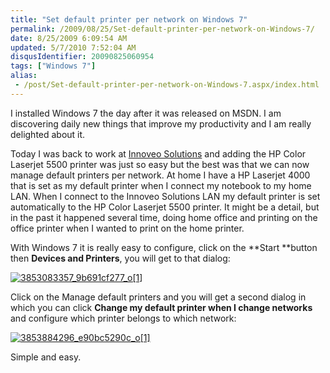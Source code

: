```yaml
---
title: "Set default printer per network on Windows 7"
permalink: /2009/08/25/Set-default-printer-per-network-on-Windows-7/
date: 8/25/2009 6:09:54 AM
updated: 5/7/2010 7:52:04 AM
disqusIdentifier: 20090825060954
tags: ["Windows 7"]
alias:
 - /post/Set-default-printer-per-network-on-Windows-7.aspx/index.html
---
```

I installed Windows 7 the day after it was released on MSDN. I am discovering daily new things that improve my productivity and I am really delighted about it.

Today I was back to work at [Innoveo Solutions](http://www.innoveo.com/) and adding the HP Color Laserjet 5500 printer was just so easy but the best was that we can now manage default printers per network. At home I have a HP Laserjet 4000 that is set as my default printer when I connect my notebook to my home LAN. When I connect to the Innoveo Solutions LAN my default printer is set automatically to the HP Color Laserjet 5500 printer. It might be a detail, but in the past it happened several time, doing home office and printing on the office printer when I wanted to print on the home printer.
<!-- more -->

With Windows 7 it is really easy to configure, click on the **Start **button then **Devices and Printers**, you will get to that dialog:

[![3853083357_9b691cf277_o[1]](http://weblogs.asp.net/blogs/lkempe/3853083357_9b691cf277_o1_thumb_2357147E.png "3853083357_9b691cf277_o[1]")](http://weblogs.asp.net/blogs/lkempe/3853083357_9b691cf277_o1_44C6DFE7.png) 

Click on the Manage default printers and you will get a second dialog in which you can click **Change my default printer when I change networks** and configure which printer belongs to which network:

[![3853884296_e90bc5290c_o[1]](http://weblogs.asp.net/blogs/lkempe/3853884296_e90bc5290c_o1_thumb_0243563D.png "3853884296_e90bc5290c_o[1]")](http://weblogs.asp.net/blogs/lkempe/3853884296_e90bc5290c_o1_0BCC3A80.png) 

Simple and easy.
